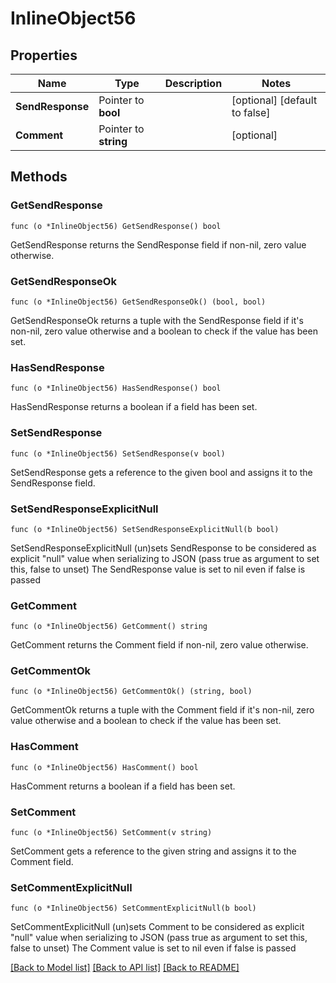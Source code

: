 # InlineObject56

## Properties

Name | Type | Description | Notes
------------ | ------------- | ------------- | -------------
**SendResponse** | Pointer to **bool** |  | [optional] [default to false]
**Comment** | Pointer to **string** |  | [optional] 

## Methods

### GetSendResponse

`func (o *InlineObject56) GetSendResponse() bool`

GetSendResponse returns the SendResponse field if non-nil, zero value otherwise.

### GetSendResponseOk

`func (o *InlineObject56) GetSendResponseOk() (bool, bool)`

GetSendResponseOk returns a tuple with the SendResponse field if it's non-nil, zero value otherwise
and a boolean to check if the value has been set.

### HasSendResponse

`func (o *InlineObject56) HasSendResponse() bool`

HasSendResponse returns a boolean if a field has been set.

### SetSendResponse

`func (o *InlineObject56) SetSendResponse(v bool)`

SetSendResponse gets a reference to the given bool and assigns it to the SendResponse field.

### SetSendResponseExplicitNull

`func (o *InlineObject56) SetSendResponseExplicitNull(b bool)`

SetSendResponseExplicitNull (un)sets SendResponse to be considered as explicit "null" value
when serializing to JSON (pass true as argument to set this, false to unset)
The SendResponse value is set to nil even if false is passed
### GetComment

`func (o *InlineObject56) GetComment() string`

GetComment returns the Comment field if non-nil, zero value otherwise.

### GetCommentOk

`func (o *InlineObject56) GetCommentOk() (string, bool)`

GetCommentOk returns a tuple with the Comment field if it's non-nil, zero value otherwise
and a boolean to check if the value has been set.

### HasComment

`func (o *InlineObject56) HasComment() bool`

HasComment returns a boolean if a field has been set.

### SetComment

`func (o *InlineObject56) SetComment(v string)`

SetComment gets a reference to the given string and assigns it to the Comment field.

### SetCommentExplicitNull

`func (o *InlineObject56) SetCommentExplicitNull(b bool)`

SetCommentExplicitNull (un)sets Comment to be considered as explicit "null" value
when serializing to JSON (pass true as argument to set this, false to unset)
The Comment value is set to nil even if false is passed

[[Back to Model list]](../README.md#documentation-for-models) [[Back to API list]](../README.md#documentation-for-api-endpoints) [[Back to README]](../README.md)


